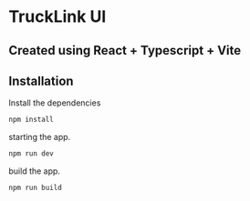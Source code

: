 # TruckLink UI
## Created using React + Typescript + Vite

## Installation

Install the dependencies
```sh
npm install
```
 starting the app.
```sh
npm run dev
```
 build the app.
```sh
npm run build
```
